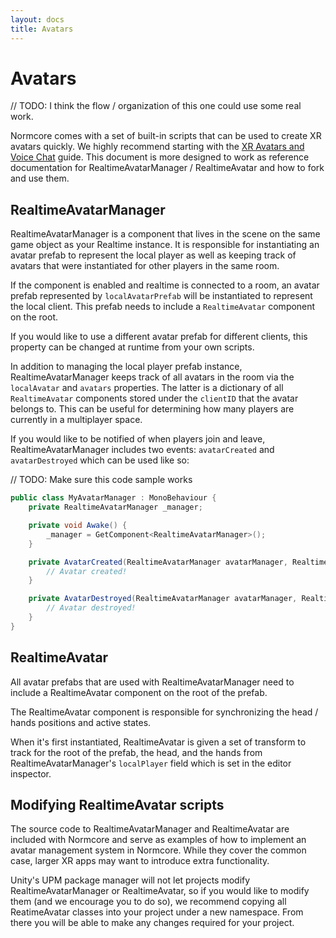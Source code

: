 ```yaml
---
layout: docs
title: Avatars
---
```

# Avatars

// TODO: I think the flow / organization of this one could use some real work.

Normcore comes with a set of built-in scripts that can be used to create XR avatars quickly. We highly recommend starting with the [XR Avatars and Voice Chat](../guides/xr-avatars-and-voice-chat) guide. This document is more designed to work as reference documentation for RealtimeAvatarManager / RealtimeAvatar and how to fork and use them.

## RealtimeAvatarManager
RealtimeAvatarManager is a component that lives in the scene on the same game object as your Realtime instance. It is responsible for instantiating an avatar prefab to represent the local player as well as keeping track of avatars that were instantiated for other players in the same room.

If the component is enabled and realtime is connected to a room, an avatar prefab represented by `localAvatarPrefab` will be instantiated to represent the local client. This prefab needs to include a `RealtimeAvatar` component on the root.

If you would like to use a different avatar prefab for different clients, this property can be changed at runtime from your own scripts.

In addition to managing the local player prefab instance, RealtimeAvatarManager keeps track of all avatars in the room via the `localAvatar` and `avatars` properties. The latter is a dictionary of all `RealtimeAvatar` components stored under the `clientID` that the avatar belongs to. This can be useful for determining how many players are currently in a multiplayer space.

If you would like to be notified of when players join and leave, RealtimeAvatarManager includes two events: `avatarCreated` and `avatarDestroyed` which can be used like so:

// TODO: Make sure this code sample works

```csharp
public class MyAvatarManager : MonoBehaviour {
    private RealtimeAvatarManager _manager;

    private void Awake() {
        _manager = GetComponent<RealtimeAvatarManager>();
    }

    private AvatarCreated(RealtimeAvatarManager avatarManager, RealtimeAvatar avatar, bool isLocalAvatar) {
        // Avatar created!
    }

    private AvatarDestroyed(RealtimeAvatarManager avatarManager, RealtimeAvatar avatar, bool isLocalAvatar) {
        // Avatar destroyed!
    }
}
```

## RealtimeAvatar
All avatar prefabs that are used with RealtimeAvatarManager need to include a RealtimeAvatar component on the root of the prefab.

The RealtimeAvatar component is responsible for synchronizing the head / hands positions and active states.

When it's first instantiated, RealtimeAvatar is given a set of transform to track for the root of the prefab, the head, and the hands from RealtimeAvatarManager's `localPlayer` field which is set in the editor inspector.

## Modifying RealtimeAvatar scripts
The source code to RealtimeAvatarManager and RealtimeAvatar are included with Normcore and serve as examples of how to implement an avatar management system in Normcore. While they cover the common case, larger XR apps may want to introduce extra functionality.

Unity's UPM package manager will not let projects modify RealtimeAvatarManager or RealtimeAvatar, so if you would like to modify them (and we encourage you to do so), we recommend copying all ReatimeAvatar classes into your project under a new namespace. From there you will be able to make any changes required for your project.
